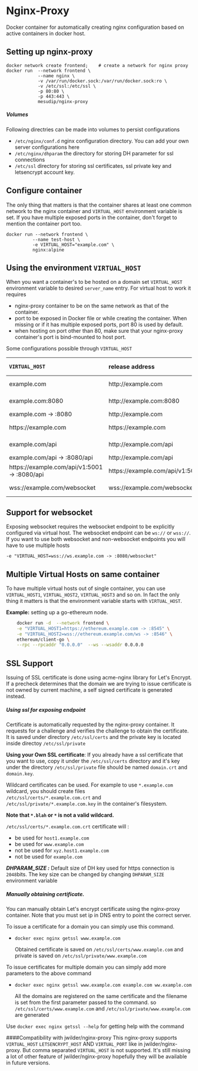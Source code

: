 Nginx-Proxy
===================================================
Docker container for automatically creating nginx configuration based on active containers in docker host.

## Setting up nginx-proxy
```
docker network create frontend;    # create a network for nginx proxy 
docker run  --network frontend \
            --name nginx \
            -v /var/run/docker.sock:/var/run/docker.sock:ro \
            -v /etc/ssl:/etc/ssl \
            -p 80:80 \
            -p 443:443 \
            mesudip/nginx-proxy
```
##### Volumes
Following directries can be made into volumes to persist configurations
- `/etc/nginx/conf.d` nginx configuration directory. You can add your own server configurations here
-  `/etc/nginx/dhparam` the directory for storing DH parameter for ssl connections
- `/etc/ssl` directory for storing ssl certificates, ssl private key and letsencrypt account key.
## Configure container
The only thing that matters is that the container shares at least one common network to the nginx container and `VIRTUAL_HOST` 
environment variable is set. If you have multiple exposed ports in the container, don't forget to 
mention the container port too. 
```
docker run --network frontend \
          --name test-host \
          -e VIRTUAL_HOST="example.com" \
          nginx:alpine
```

## Using the environment `VIRTUAL_HOST`
When you want a container's to be hosted on a domain set `VIRTUAL_HOST` environment variable to desired `server_name` entry.
For virtual host to work it requires 
- nginx-proxy container to be on the same network as that of the container.
- port to be exposed in Docker file or while creating the container. When missing or if it has multiple exposed ports, port 80 is used by default.
- when hosting on port other than 80, make sure that your nginx-proxy container's port is bind-mounted to host port.

Some configurations possible through `VIRTUAL_HOST`

 `VIRTUAL_HOST` | release address |    container path | container port
:--- | :--- | :--- | :---
example.com |  http:<span></span>//example.com | / | exposed port
example.com:8080 | http:<span></span>//example.com:8080 | / | exposed port
example.com -> :8080 | http:<span></span>//example.com | / | `8080`
https://<span></span>example.com  | https:<span></span>//example.com | / | exposed port
example.com/<span></span>api | http://<span></span>example.com/api |/ | exposed port
example.com/<span></span>api -> :8080/api | http://<span></span>example.com/api | /api | 8080
https://<span></span>example.com/<span></span>api/v1:5001  -> :8080/api | https://<span></span>example.com/<span></span>api/v1:5001 | /api | 8080
wss://example.com/websocket | wss://example.com/websocket | / | exposed port
## Support for websocket
Exposing websocket requires the websocket endpoint to be explicitly configured via virtual host. The websocket endpoint can be `ws://` or `wss://`.
If you want to use both websocket and non-websocket endpoints you will have to use multiple hosts

`-e "VIRTUAL_HOST=wss://ws.example.com -> :8080/websocket"`
## Multiple Virtual Hosts on same container
To have multiple virtual hosts out of single container, you can use `VIRTUAL_HOST1`, `VIRTUAL_HOST2`, `VIRTUAL_HOST3` and so on. In fact the only thing it matters is that the environment variable starts with `VIRTUAL_HOST`.

**Example:** setting up a go-ethereum node.
```bash
    docker run -d  --network frontend \
    -e "VIRTUAL_HOST1=https://ethereum.example.com -> :8545" \
    -e "VIRTUAL_HOST2=wss://ethereum.example.com/ws -> :8546" \
    ethereum/client-go \
    --rpc --rpcaddr "0.0.0.0"  --ws --wsaddr 0.0.0.0
```

 
## SSL Support
Issuing of SSL certificate is done using acme-nginx library for Let's Encrypt. If a precheck determines that
the domain we are trying to issue certificate is not owned by current machine, a self signed certificate is
generated instead.
##### Using ssl for exposing endpoint
 Certificate is automatically requested by the nginx-proxy container.
 It requests for a challenge and verifies the challenge to obtain the certificate.
 It is saved under directory `/etc/ssl/certs` and the private key is located inside
 directoy `/etc/ssl/private`
 
 **Using your Own SSL certificate**:
 If you already have a ssl certificate that you want to use, copy it under the `/etc/ssl/certs` directory and it's key under the directory `/etc/ssl/private`
 file should be named `domain.crt` and `domain.key`. 
 
 Wildcard certificates can be used. For example to use `*.example.com` wildcard, you should create files  
`/etc/ssl/certs/*.example.com.crt` and `/etc/ssl/private/*.example.com.key` in the container's filesystem.

**Note that `*.blah` or `*` is not a valid wildcard.**

`/etc/ssl/certs/*.example.com.crt` certificate will :
- be used for `host1.example.com`
- be used for `www.example.com`
- not be used for `xyz.host1.example.com`
- not be used for `example.com`


 ***DHPARAM_SIZE :***
 Default size of DH key used for https connection is `2048`bits. The key size can be changed by changing `DHPARAM_SIZE` environment variable
 
##### Manually obtaining certificate.
 You can manually obtain Let's encrypt certificate using the nginx-proxy container.
 Note that you must set ip in  DNS entry to point the correct server.
 
 To issue a certificate for a domain you can simply use this command.
-  `docker exec nginx getssl www.example.com`

    Obtained certificate is saved on `/etc/ssl/certs/www.example.com` and private is saved on `/etc/ssl/private/www.example.com`

To issue certificates for multiple domain you can simply add more parameters to the above command
 
 - `docker exec nginx getssl www.example.com example.com ww.example.com`
 
    All the domains are registered on the same certificate and the filename is set from the first parameter
    passed to the command. so `/etc/ssl/certs/www.example.com`  and `/etc/ssl/private/www.example.com` are generated

Use  `docker exec nginx getssl --help`   for getting help with the command

####Compatibility with jwilder/nginx-proxy
This nginx-proxy supports `VIRTUAL_HOST` `LETSENCRYPT_HOST` AND `VIRTUAL_PORT` like in jwilder/nginx-proxy.
But comma separated `VIRTUAL_HOST` is not supported. It's still missing a lot of other feature of jwilder/nginx-proxy 
hopefully they will be available in future versions.
